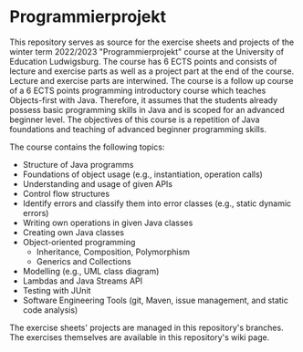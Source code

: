 # Programmierprojekt

This repository serves as source for the exercise sheets and projects of the winter term 2022/2023 "Programmierprojekt" course at the University of Education Ludwigsburg.
The course has 6 ECTS points and consists of lecture and exercise parts as well as a project part at the end of the course.
Lecture and exercise parts are interwined.
The course is a follow up course of a 6 ECTS points programming introductory course which teaches Objects-first with Java.
Therefore, it assumes that the students already possess basic programming skills in Java and is scoped for an advanced beginner level. The objectives of this course is a repetition of Java foundations and teaching of advanced beginner programming skills.

The course contains the following topics:

- Structure of Java programms
- Foundations of object usage (e.g., instantiation, operation calls) 
- Understanding and usage of given APIs
- Control flow structures
- Identify errors and classify them into error classes (e.g., static dynamic errors)
- Writing own operations in given Java classes
- Creating own Java classes
- Object-oriented programming
    - Inheritance, Composition, Polymorphism
    - Generics and Collections
- Modelling (e.g., UML class diagram)
- Lambdas and Java Streams API
- Testing with JUnit
- Software Engineering Tools (git, Maven, issue management, and static code analysis)

The exercise sheets' projects are managed in this repository's branches.
The exercises themselves are available in this repository's wiki page.